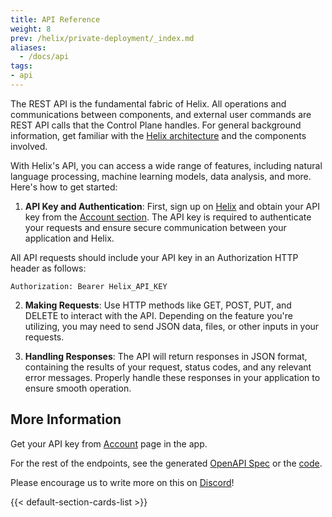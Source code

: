 ```yaml
---
title: API Reference
weight: 8
prev: /helix/private-deployment/_index.md
aliases:
  - /docs/api
tags:
- api
---
```


The REST API is the fundamental fabric of Helix. All operations and communications between components, and external user commands are REST API calls that the Control Plane handles. For general background information, get familiar with the [Helix architecture](https://docs.helix.ml/helix/getting-started/architecture/) and the components involved.

With Helix's API, you can access a wide range of features, including natural language processing, machine learning models, data analysis, and more. Here's how to get started:

1. **API Key and Authentication**: First, sign up on [Helix](https://app.tryhelix.ai/) and obtain your API key from the [Account section](https://app.tryhelix.ai/account). The API key is required to authenticate your requests and ensure secure communication between your application and Helix.

All API requests should include your API key in an Authorization HTTP header as follows:

```
Authorization: Bearer Helix_API_KEY
```

2. **Making Requests**: Use HTTP methods like GET, POST, PUT, and DELETE to interact with the API. Depending on the feature you're utilizing, you may need to send JSON data, files, or other inputs in your requests.

3. **Handling Responses**: The API will return responses in JSON format, containing the results of your request, status codes, and any relevant error messages. Properly handle these responses in your application to ensure smooth operation.


## More Information

Get your API key from [Account](https://app.tryhelix.ai/account) page in the app.

For the rest of the endpoints, see the generated [OpenAPI Spec](https://github.com/helixml/helix/blob/main/api/pkg/server/swagger.yaml) or the [code](https://github.com/helixml/helix/blob/main/api/pkg/server/server.go#L81-L215).

Please encourage us to write more on this on [Discord](https://discord.gg/VJftd844GE)!

<!--more-->

{{< default-section-cards-list >}}
